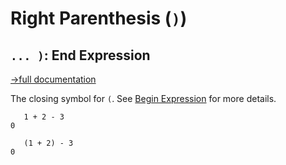 # Right Parenthesis (`)`)

## `... )`: End Expression
[→full documentation](https://mlochbaum.github.io/BQN/doc/expression.html#parentheses)

The closing symbol for `(`. See [Begin Expression](beginexpression.md) for more details.


```bqn
   1 + 2 - 3
0

   (1 + 2) - 3
0
```
